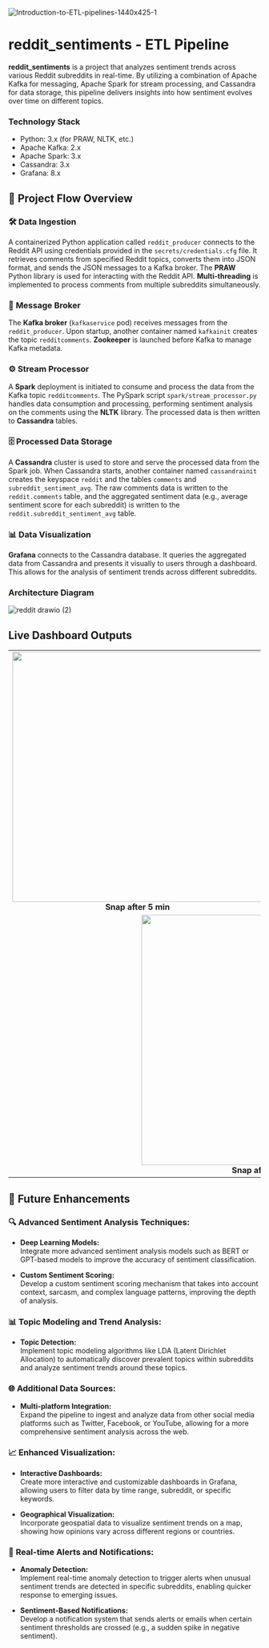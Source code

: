 ![Introduction-to-ETL-pipelines-1440x425-1](https://github.com/user-attachments/assets/f8fbcddb-8e79-4aae-8192-0acafbc0404e)


# reddit_sentiments - ETL Pipeline

**reddit_sentiments** is a project that analyzes sentiment trends across various Reddit subreddits in real-time. By utilizing a combination of Apache Kafka for messaging, Apache Spark for stream processing, and Cassandra for data storage, this pipeline delivers insights into how sentiment evolves over time on different topics.

### **Technology Stack**
- Python: 3.x (for PRAW, NLTK, etc.)
- Apache Kafka: 2.x
- Apache Spark: 3.x
- Cassandra: 3.x
- Grafana: 8.x

## 🚀 **Project Flow Overview**

### 🛠️ **Data Ingestion**
A containerized Python application called `reddit_producer` connects to the Reddit API using credentials provided in the `secrets/credentials.cfg` file. It retrieves comments from specified Reddit topics, converts them into JSON format, and sends the JSON messages to a Kafka broker. The **PRAW** Python library is used for interacting with the Reddit API. **Multi-threading** is implemented to process comments from multiple subreddits simultaneously.

### 📡 **Message Broker**
The **Kafka broker** (`kafkaservice` pod) receives messages from the `reddit_producer`. Upon startup, another container named `kafkainit` creates the topic `redditcomments`. **Zookeeper** is launched before Kafka to manage Kafka metadata.

### ⚙️ **Stream Processor**
A **Spark** deployment is initiated to consume and process the data from the Kafka topic `redditcomments`. The PySpark script `spark/stream_processor.py` handles data consumption and processing, performing sentiment analysis on the comments using the **NLTK** library. The processed data is then written to **Cassandra** tables.

### 🗄️ **Processed Data Storage**
A **Cassandra** cluster is used to store and serve the processed data from the Spark job. When Cassandra starts, another container named `cassandrainit` creates the keyspace `reddit` and the tables `comments` and `subreddit_sentiment_avg`. The raw comments data is written to the `reddit.comments` table, and the aggregated sentiment data (e.g., average sentiment score for each subreddit) is written to the `reddit.subreddit_sentiment_avg` table.

### 📊 **Data Visualization**
**Grafana** connects to the Cassandra database. It queries the aggregated data from Cassandra and presents it visually to users through a dashboard. This allows for the analysis of sentiment trends across different subreddits.


### Architecture Diagram
![reddit drawio (2)](https://github.com/user-attachments/assets/497177d4-46ae-4486-bb18-f38cfdab2faf)


## Live Dashboard Outputs

<table>
  <tr>
    <td align="center">
      <img src="https://github.com/user-attachments/assets/30ab0a1d-81f4-4a4a-8030-734acad51976" width="500"/><br>
      <b>Snap after 5 min</b>
    </td>
    <td align="center">
      <img src="https://github.com/user-attachments/assets/76e78039-2d7c-4bba-b77a-d7462ea3172b" width="500"/><br>
      <b>Snap after 15 min</b>
    </td>
  </tr>
  <tr>
    <td colspan="2" align="center">
      <img src="https://github.com/user-attachments/assets/830c4d0f-8771-4e09-8ac2-ddff8b758249" width="500"/><br>
      <b>Snap after 30 min</b>
    </td>
  </tr>
</table>

## 🌟 Future Enhancements

### 🔍 **Advanced Sentiment Analysis Techniques:**
- **Deep Learning Models:**  
  Integrate more advanced sentiment analysis models such as BERT or GPT-based models to improve the accuracy of sentiment classification.
  
- **Custom Sentiment Scoring:**  
  Develop a custom sentiment scoring mechanism that takes into account context, sarcasm, and complex language patterns, improving the depth of analysis.

### 📊 **Topic Modeling and Trend Analysis:**
- **Topic Detection:**  
  Implement topic modeling algorithms like LDA (Latent Dirichlet Allocation) to automatically discover prevalent topics within subreddits and analyze sentiment trends around these topics.

### 🌐 **Additional Data Sources:**
- **Multi-platform Integration:**  
  Expand the pipeline to ingest and analyze data from other social media platforms such as Twitter, Facebook, or YouTube, allowing for a more comprehensive sentiment analysis across the web.

### 📈 **Enhanced Visualization:**
- **Interactive Dashboards:**  
  Create more interactive and customizable dashboards in Grafana, allowing users to filter data by time range, subreddit, or specific keywords.
  
- **Geographical Visualization:**  
  Incorporate geospatial data to visualize sentiment trends on a map, showing how opinions vary across different regions or countries.

### 🚨 **Real-time Alerts and Notifications:**
- **Anomaly Detection:**  
  Implement real-time anomaly detection to trigger alerts when unusual sentiment trends are detected in specific subreddits, enabling quicker response to emerging issues.
  
- **Sentiment-Based Notifications:**  
  Develop a notification system that sends alerts or emails when certain sentiment thresholds are crossed (e.g., a sudden spike in negative sentiment).








